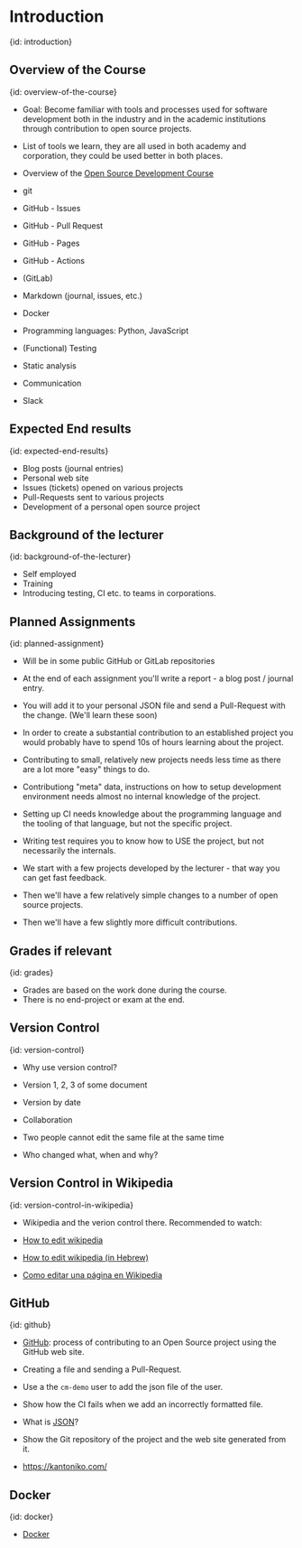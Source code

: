 # Introduction
{id: introduction}

## Overview of the Course
{id: overview-of-the-course}

* Goal: Become familiar with tools and processes used for software development both in the industry and in the academic institutions through contribution to open source projects.
* List of tools we learn, they are all used in both academy and corporation, they could be used better in both places.

* Overview of the [Open Source Development Course](https://osdc.code-maven.com/)

* git
* GitHub - Issues
* GitHub - Pull Request
* GitHub - Pages
* GitHub - Actions
* (GitLab)
* Markdown (journal, issues, etc.)
* Docker
* Programming languages: Python, JavaScript
* (Functional) Testing
* Static analysis
* Communication
* Slack

## Expected End results
{id: expected-end-results}

* Blog posts (journal entries)
* Personal web site
* Issues (tickets) opened on various projects
* Pull-Requests sent to various projects
* Development of a personal open source project

## Background of the lecturer
{id: background-of-the-lecturer}

* Self employed
* Training
* Introducing testing, CI etc. to teams in corporations.

## Planned Assignments
{id: planned-assignment}

* Will be in some public GitHub or GitLab repositories
* At the end of each assignment you'll write a report - a blog post / journal entry.
* You will add it to your personal JSON file and send a Pull-Request with the change. (We'll learn these soon)

* In order to create a substantial contribution to an established project you would probably have to spend 10s of hours learning about the project.
* Contributing to small, relatively new projects needs less time as there are a lot more "easy" things to do.
* Contributiong "meta" data, instructions on how to setup development environment needs almost no internal knowledge of the project.
* Setting up CI needs knowledge about the programming language and the tooling of that language, but not the specific project.
* Writing test requires you to know how to USE the project, but not necessarily the internals.

* We start with a few projects developed by the lecturer - that way you can get fast feedback.
* Then we'll have a few relatively simple changes to a number of open source projects.
* Then we'll have a few slightly more difficult contributions.

## Grades if relevant
{id: grades}

* Grades are based on the work done during the course.
* There is no end-project or exam at the end.

## Version Control
{id: version-control}

* Why use version control?
* Version 1, 2, 3 of some document
* Version by date

* Collaboration
* Two people cannot edit the same file at the same time
* Who changed what, when and why?


## Version Control in Wikipedia
{id: version-control-in-wikipedia}

* Wikipedia and the verion control there. Recommended to watch:

* [How to edit wikipedia](https://code-maven.com/edit-wikipedia)
* [How to edit wikipedia (in Hebrew)](https://he.code-maven.com/edit-wikipedia)
* [Como editar una página en Wikipedia](https://es.code-maven.com/editar-wikipedia)

## GitHub
{id: github}

* [GitHub](https://github.com/): process of contributing to an Open Source project using the GitHub web site.
* Creating a file and sending a Pull-Request.
* Use a the `cm-demo` user to add the json file of the user.
* Show how the CI fails when we add an incorrectly formatted file.
* What is [JSON](https://www.json.org/)?

* Show the Git repository of the project and the web site generated from it.

* https://kantoniko.com/

## Docker
{id: docker}

* [Docker](https://code-maven.com/slides/docker/)


